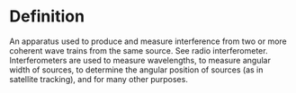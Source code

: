 # Definition

An apparatus used to produce and measure interference from two or more
coherent wave trains from the same source. See radio interferometer.
Interferometers are used to measure wavelengths, to measure angular
width of sources, to determine the angular position of sources (as in
satellite tracking), and for many other purposes.
